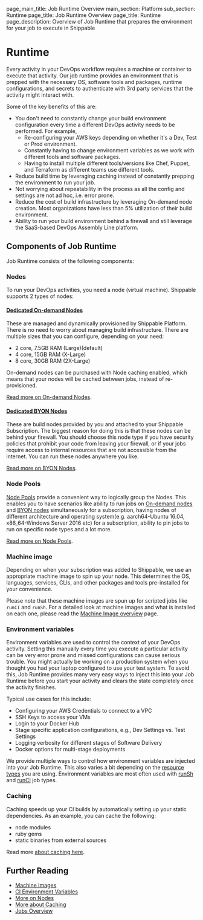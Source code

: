 page_main_title: Job Runtime Overview
main_section: Platform
sub_section: Runtime
page_title: Job Runtime Overview
page_title: Runtime
page_description: Overview of Job Runtime that prepares the environment for your job to execute in Shippable

# Runtime

Every activity in your DevOps workflow requires a machine or container to execute that activity. Our job runtime provides an environment that is prepped with the necessary OS, software tools and packages, runtime configurations, and secrets to authenticate with 3rd party services that the activity might interact with.

Some of the key benefits of this are:

* You don't need to constantly change your build environment configuration every time a different DevOps activity needs to be performed. For example,
	* Re-configuring your AWS keys depending on whether it's a Dev, Test or Prod environment.
	* Constantly having to change environment variables as we work with different tools and software packages.
	* Having to install multiple different tools/versions like Chef, Puppet, and Terraform as different teams use different tools.
* Reduce build time by leveraging caching instead of constantly prepping the environment to run your job.
* Not worrying about repeatability in the process as all the config and settings are not ad hoc, i.e. error prone.
* Reduce the cost of build infrastructure by leveraging On-demand node creation. Most organizations have less than 5% utilization of their build environment.
* Ability to run your build environment behind a firewall and still leverage the SaaS-based DevOps Assembly Line platform.

## Components of Job Runtime

Job Runtime consists of the following components:

<a name="nodes"></a>
### Nodes

To run your DevOps activities, you need a node (virtual machine). Shippable supports 2 types of nodes:

#### [Dedicated On-demand Nodes](/platform/runtime/nodes/#dynamic-nodes)
These are managed and dynamically provisioned by Shippable Platform. There is no need to worry about managing build infrastructure. There are multiple sizes that you can configure, depending on your need:

* 2 core, 7.5GB RAM (Large)(default)
* 4 core, 15GB RAM (X-Large)
* 8 core, 30GB RAM (2X-Large)

On-demand nodes can be purchased with Node caching enabled, which means that your nodes will be cached between jobs, instead of re-provisioned.

[Read more on On-demand Nodes](/platform/runtime/nodes/#dynamic-nodes).

#### [Dedicated BYON Nodes](/platform/runtime/nodes/#custom-nodes)
These are build nodes provided by you and attached to your Shippable Subscription. The biggest reason for doing this is that these nodes can be behind your firewall. You should choose this node type if you have security policies that prohibit your code from leaving your firewall, or if your jobs require access to internal resources that are not accessible from the internet. You can run these nodes anywhere you like.

[Read more on BYON Nodes](/platform/runtime/nodes/#custom-nodes).

### Node Pools

[Node Pools](/platform/management/subscription/node-pools) provide a convenient
way to logically group the Nodes. This enables you to have scenarios like ability to run jobs on [On-demand nodes](/platform/runtime/nodes/#dynamic-nodes) and [BYON nodes](/platform/runtime/nodes/#custom-nodes) simultaneously for a subscription, having nodes of different architecture and operating system(e.g. aarch64-Ubuntu 16.04, x86_64-Windows Server 2016 etc) for a subscription, ability to pin jobs to run on specific node types and a lot more.

[Read more on Node Pools](/platform/management/subscription/node-pools).

<a name="machine-image"></a>
### Machine image

Depending on when your subscription was added to Shippable, we use an appropriate machine image to spin up your node. This determines the OS, languages, services, CLIs, and other packages and tools pre-installed for your convenience.

Please note that these machine images are spun up for scripted jobs like `runCI` and `runSh`. For a detailed look at machine images and what is installed on each one, please read the [Machine Image overview](/platform/runtime/machine-image/ami-overview) page.

<a name="env"></a>
### Environment variables
Environment variables are used to control the context of your DevOps activity. Setting this manually every time you execute a particular activity can be very error prone and missed configurations can cause serious trouble. You might actually be working on a production system when you thought you had your laptop configured to use your test system. To avoid this, Job Runtime provides many very easy ways to inject this into your Job Runtime before you start your activity and clears the state completely once the activity finishes.

Typical use cases for this include:

* Configuring your AWS Credentials to connect to a VPC
* SSH Keys to access your VMs
* Login to your Docker Hub
* Stage specific application configurations, e.g., Dev Settings vs. Test Settings
* Logging verbosity for different stages of Software Delivery
* Docker options for multi-stage deployments

We provide multiple ways to control how environment variables are injected into your Job Runtime. This also varies a bit depending on the [resource types](/platform/workflow/resource/overview) you are using. Environment variables are most often used with [runSh](/platform/workflow/job/runsh) and [runCI](/platform/workflow/job/runci) job types.

<a name="cache"></a>
### Caching

Caching speeds up your CI builds by automatically setting up your static dependencies. As an example, you can cache the following:

- node modules
- ruby gems
- static binaries from external sources

Read more [about caching here](/platform/runtime/caching).

## Further Reading
* [Machine Images](/platform/runtime/machine-image/ami-overview/)
* [CI Environment Variables](/ci/env-vars/)
* [More on Nodes](/platform/runtime/nodes)
* [More about Caching](/platform/runtime/caching)
* [Jobs Overview](/platform/workflow/job/overview)
